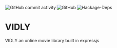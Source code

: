 ![GitHub commit activity](https://img.shields.io/github/commit-activity/w/innocdavid/VIDLY?style=flat-square) ![GitHub](https://img.shields.io/github/license/innocdavid/VIDLY?color=%23F&logo=Github&style=flat-square)  ![Hackage-Deps](https://img.shields.io/hackage-deps/v/express?logo=express&style=flat-square)

# VIDLY
VIDLY an online movie library built in expressjs
